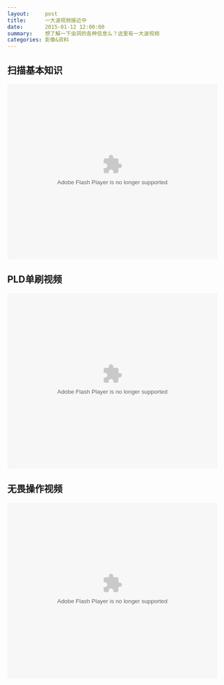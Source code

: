 ```yaml
---
layout:     post
title:      一大波视频接近中
date:       2015-01-12 12:00:00
summary:    想了解一下虫洞的各种信息么？这里有一大波视频
categories: 影像&资料
---
```


## 扫描基本知识

<embed src="http://player.youku.com/player.php/sid/XODY5MjQ3NzQ4/v.swf" allowFullScreen="true" quality="high" width="480" height="400" align="middle" allowScriptAccess="always" type="application/x-shockwave-flash"></embed>

## PLD单刷视频

<embed src="http://player.youku.com/player.php/sid/XODY5MzE3NzMy/v.swf" allowFullScreen="true" quality="high" width="480" height="400" align="middle" allowScriptAccess="always" type="application/x-shockwave-flash"></embed>

## 无畏操作视频

<embed src="http://player.youku.com/player.php/sid/XODY5NzY3NzA0/v.swf" allowFullScreen="true" quality="high" width="480" height="400" align="middle" allowScriptAccess="always" type="application/x-shockwave-flash"></embed>
